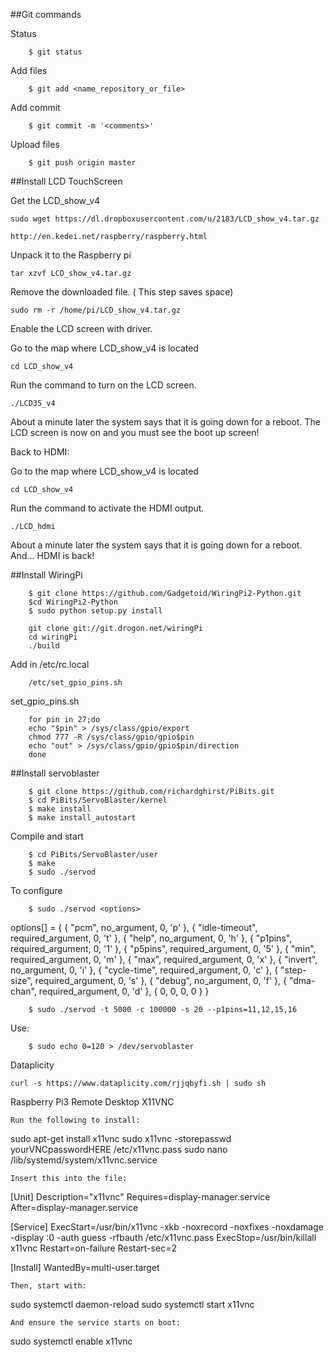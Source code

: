 ##Git commands

Status

```
    $ git status
```

Add files

```
    $ git add <name_repository_or_file>
```
Add commit

```
    $ git commit -m '<comments>'
```    

  Upload files

```
    $ git push origin master
```

##Install LCD TouchScreen



Get the LCD_show_v4

```
sudo wget https://dl.dropboxusercontent.com/u/2183/LCD_show_v4.tar.gz

http://en.kedei.net/raspberry/raspberry.html 
```

Unpack it to the Raspberry pi
```
tar xzvf LCD_show_v4.tar.gz
```

Remove the downloaded file. ( This step saves space)
``` 
sudo rm -r /home/pi/LCD_show_v4.tar.gz
```
Enable the LCD screen with driver.

Go to the map where LCD_show_v4 is located
```
cd LCD_show_v4
```

Run the command to turn on the LCD screen.
```
./LCD35_v4
```

About a minute later the system says that it is going down for a reboot. The LCD screen is now on and you must see the boot up screen!

Back to HDMI:

Go to the map where LCD_show_v4 is located
```
cd LCD_show_v4
```
Run the command to activate the HDMI output.

```
./LCD_hdmi
```
About a minute later the system says that it is going down for a reboot. And... HDMI is back!


##Install WiringPi

```
    $ git clone https://github.com/Gadgetoid/WiringPi2-Python.git
    $cd WiringPi2-Python
    $ sudo python setup.py install

```
```
    git clone git://git.drogon.net/wiringPi
    cd wiringPi
    ./build
```
Add in /etc/rc.local

```
    /etc/set_gpio_pins.sh

```

set_gpio_pins.sh

```
	for pin in 27;do
	echo "$pin" > /sys/class/gpio/export
	chmod 777 -R /sys/class/gpio/gpio$pin
	echo "out" > /sys/class/gpio/gpio$pin/direction
	done

```

##Install servoblaster

```
    $ git clone https://github.com/richardghirst/PiBits.git
    $ cd PiBits/ServoBlaster/kernel
    $ make install
    $ make install_autostart
```

Compile and start

```
    $ cd PiBits/ServoBlaster/user
    $ make
    $ sudo ./servod
```
To configure

```
    $ sudo ./servod <options>
```
options[] = {
	{ "pcm",          no_argument,       0, 'p' },
	{ "idle-timeout", required_argument, 0, 't' },
	{ "help",         no_argument,       0, 'h' },
	{ "p1pins",       required_argument, 0, '1' },
	{ "p5pins",       required_argument, 0, '5' },
	{ "min",          required_argument, 0, 'm' },
	{ "max",          required_argument, 0, 'x' },
	{ "invert",       no_argument,       0, 'i' },
	{ "cycle-time",   required_argument, 0, 'c' },
	{ "step-size",    required_argument, 0, 's' },
	{ "debug",        no_argument,       0, 'f' },
	{ "dma-chan",     required_argument, 0, 'd' },
	{ 0,              0,                 0, 0   }
}

```
    $ sudo ./servod -t 5000 -c 100000 -s 20 --p1pins=11,12,15,16
```

Use:

```
    $ sudo echo 0=120 > /dev/servoblaster
```
Dataplicity

```
curl -s https://www.dataplicity.com/rjjqbyfi.sh | sudo sh

```
Raspberry Pi3
Remote Desktop X11VNC 


```
Run the following to install:
```
sudo apt-get install x11vnc
sudo x11vnc -storepasswd yourVNCpasswordHERE /etc/x11vnc.pass
sudo nano /lib/systemd/system/x11vnc.service
```
Insert this into the file:
```
[Unit]
Description="x11vnc"
Requires=display-manager.service
After=display-manager.service

[Service]
ExecStart=/usr/bin/x11vnc -xkb -noxrecord -noxfixes -noxdamage -display :0 -auth guess -rfbauth /etc/x11vnc.pass
ExecStop=/usr/bin/killall x11vnc
Restart=on-failure
Restart-sec=2

[Install]
WantedBy=multi-user.target
```
Then, start with:
```
sudo systemctl daemon-reload
sudo systemctl start x11vnc
```
And ensure the service starts on boot:
```
sudo systemctl enable x11vnc
```

